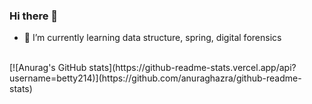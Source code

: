 ### Hi there 👋
- 🌱 I’m currently learning data structure, spring, digital forensics
<br/>
[![Anurag's GitHub stats](https://github-readme-stats.vercel.app/api?username=betty214)](https://github.com/anuraghazra/github-readme-stats)
<!--
**betty214/betty214** is a ✨ _special_ ✨ repository because its `README.md` (this file) appears on your GitHub profile.

Here are some ideas to get you started:

- 🔭 I’m currently working on ...

- 👯 I’m looking to collaborate on ...
- 🤔 I’m looking for help with ...
- 💬 Ask me about ...
- 📫 How to reach me: ...
- 😄 Pronouns: ...
- ⚡ Fun fact: ...
-->
